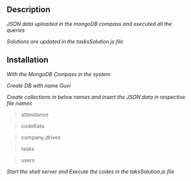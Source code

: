 ## Description 

*JSON data uploaded in the mongoDB compass and executed all the queries*

*Solutions are updated in the tasksSolution.js file*

## Installation

*With the MongoDB Compass in the system*

*Create DB with name Guvi*

*Create collections in below names and insert the JSON data in respective file names*

> attendance

> codeKata

> company_drives

> tasks

> users

*Start the shell server and Execute the codes in the taksSolution.js file*